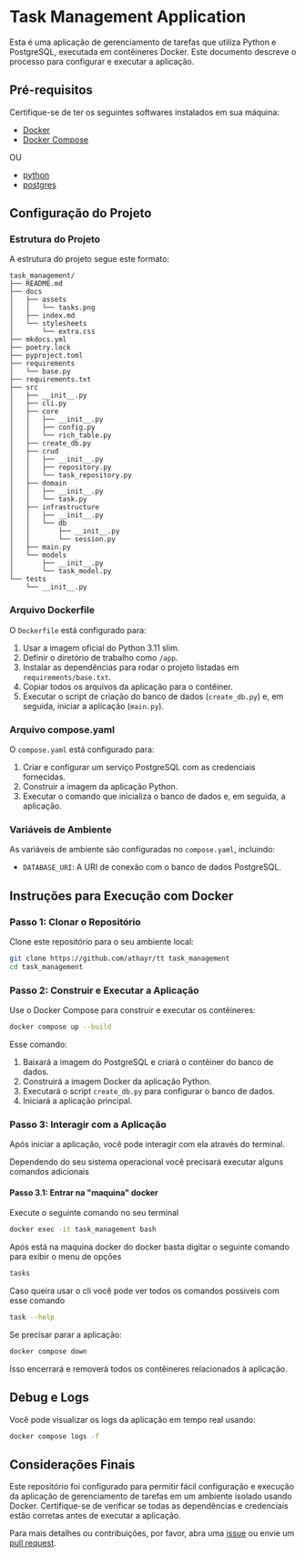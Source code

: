 # Task Management Application

Esta é uma aplicação de gerenciamento de tarefas que utiliza Python e PostgreSQL, executada em contêineres Docker. Este documento descreve o processo para configurar e executar a aplicação.

## Pré-requisitos

Certifique-se de ter os seguintes softwares instalados em sua máquina:

- [Docker](https://www.docker.com/get-started)
- [Docker Compose](https://docs.docker.com/compose/install/)

OU

- [python](https://www.python.org/downloads/)
- [postgres](https://www.postgresql.org)

## Configuração do Projeto

### Estrutura do Projeto

A estrutura do projeto segue este formato:

```none
task_management/
├── README.md
├── docs
│   ├── assets
│   │   └── tasks.png
│   ├── index.md
│   └── stylesheets
│       └── extra.css
├── mkdocs.yml
├── poetry.lock
├── pyproject.toml
├── requirements
│   └── base.py
├── requirements.txt
├── src
│   ├── __init__.py
│   ├── cli.py
│   ├── core
│   │   ├── __init__.py
│   │   ├── config.py
│   │   └── rich_table.py
│   ├── create_db.py
│   ├── crud
│   │   ├── __init__.py
│   │   ├── repository.py
│   │   └── task_repository.py
│   ├── domain
│   │   ├── __init__.py
│   │   └── task.py
│   ├── infrastructure
│   │   ├── __init__.py
│   │   └── db
│   │       ├── __init__.py
│   │       └── session.py
│   ├── main.py
│   └── models
│       ├── __init__.py
│       └── task_model.py
└── tests
    └── __init__.py
```

### Arquivo Dockerfile

O `Dockerfile` está configurado para:

1. Usar a imagem oficial do Python 3.11 slim.
2. Definir o diretório de trabalho como `/app`.
3. Instalar as dependências para rodar o projeto listadas em `requirements/base.txt`.
4. Copiar todos os arquivos da aplicação para o contêiner.
5. Executar o script de criação do banco de dados (`create_db.py`) e, em seguida, iniciar a aplicação (`main.py`).

### Arquivo compose.yaml

O `compose.yaml` está configurado para:

1. Criar e configurar um serviço PostgreSQL com as credenciais fornecidas.
2. Construir a imagem da aplicação Python.
3. Executar o comando que inicializa o banco de dados e, em seguida, a aplicação.

### Variáveis de Ambiente

As variáveis de ambiente são configuradas no `compose.yaml`, incluindo:

- `DATABASE_URI`: A URI de conexão com o banco de dados PostgreSQL.

## Instruções para Execução com Docker

### Passo 1: Clonar o Repositório

Clone este repositório para o seu ambiente local:

```bash
git clone https://github.com/athayr/tt task_management
cd task_management
```

### Passo 2: Construir e Executar a Aplicação

Use o Docker Compose para construir e executar os contêineres:

```bash
docker compose up --build
```

Esse comando:

1. Baixará a imagem do PostgreSQL e criará o contêiner do banco de dados.
2. Construirá a imagem Docker da aplicação Python.
3. Executará o script `create_db.py` para configurar o banco de dados.
4. Iniciará a aplicação principal.

### Passo 3: Interagir com a Aplicação

Após iniciar a aplicação, você pode interagir com ela através do terminal.

Dependendo do seu sistema operacional você precisará executar alguns comandos adicionais

#### Passo 3.1: Entrar na "maquina" docker
Execute o seguinte comando no seu terminal

```bash
docker exec -it task_management bash
```

Após está na maquina docker do docker basta digitar o seguinte comando para exibir o menu de opções

```bash
tasks
```

Caso queira usar o cli você pode ver todos os comandos possiveis com esse comando

```bash
task --help
```

Se precisar parar a aplicação:

```bash
docker compose down
```

Isso encerrará e removerá todos os contêineres relacionados à aplicação.

## Debug e Logs

Você pode visualizar os logs da aplicação em tempo real usando:

```bash
docker compose logs -f
```

## Considerações Finais

Este repositório foi configurado para permitir fácil configuração e execução da aplicação de gerenciamento de tarefas em um ambiente isolado usando Docker. Certifique-se de verificar se todas as dependências e credenciais estão corretas antes de executar a aplicação.

Para mais detalhes ou contribuições, por favor, abra uma [issue](https://github.com/athayr/tt/issues) ou envie um [pull request](https://github.com/athayr/tt/pulls).
